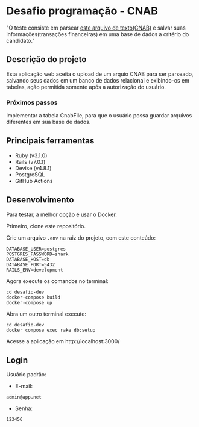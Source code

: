 # Desafio programação - CNAB

"O teste consiste em parsear [este arquivo de texto(CNAB)](https://github.com/ByCodersTec/desafio-ruby-on-rails/blob/master/CNAB.txt) e salvar suas informações(transações financeiras) em uma base de dados a critério do candidato."

## Descrição do projeto

Esta aplicação web aceita o upload de um arquio CNAB para ser parseado, salvando seus dados em um banco de dados relacional e exibindo-os em tabelas, ação permitida somente após a autorização do usuário.

### Próximos passos

Implementar a tabela CnabFile, para que o usuário possa guardar arquivos diferentes em sua base de dados.

## Principais ferramentas
- Ruby (v3.1.0)
- Rails (v7.0.1)
- Devise (v4.8.1)
- PostgreSQL
- GitHub Actions

## Desenvolvimento

Para testar, a melhor opção é usar o Docker.

Primeiro, clone este repositório.

Crie um arquivo `.env` na raiz do projeto, com este conteúdo:

```
DATABASE_USER=postgres
POSTGRES_PASSWORD=shark
DATABASE_HOST=db
DATABASE_PORT=5432
RAILS_ENV=development
```

Agora execute os comandos no terminal:

```
cd desafio-dev
docker-compose build
docker-compose up
```

Abra um outro terminal execute:

```
cd desafio-dev
docker compose exec rake db:setup
```

Acesse a aplicação em http://localhost:3000/

## Login

Usuário padrão:

- E-mail: 
```
admin@app.net
```
- Senha:
```
123456
```


